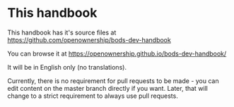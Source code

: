 # This handbook

This handbook has it's source files at https://github.com/openownership/bods-dev-handbook

You can browse it at https://openownership.github.io/bods-dev-handbook/

It will be in English only (no translations).

Currently, there is no requirement for pull requests to be made - you can edit content on the master branch directly if you want.
Later, that will change to a strict requirement to always use pull requests.
